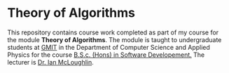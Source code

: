 # Theory of Algorithms
This repository contains course work completed as part of my course for the module **Theory of Algorithms**. The module is taught to undergraduate students at [GMIT](http://www.gmit.ie/) in the Department of Computer Science and Applied Physics for the course [B.S.c. (Hons) in Software Developement.](https://www.gmit.ie/software-development/bachelor-science-honours-software-development)
The lecturer is  [Dr. Ian McLoughlin](https://ianmcloughlin.github.io/).
